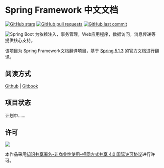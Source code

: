 # Spring  Framework 中文文档

[![GitHub stars](https://img.shields.io/github/stars/DocsHome/spring-docs.svg?style=social&label=Stars)](https://github.com/DocsHome/spring-docs) [![GitHub pull requests](https://img.shields.io/github/issues-pr/DocsHome/spring-docs.svg)](https://github.com/DocsHome/spring-docs) [![GitHub last commit](https://img.shields.io/github/last-commit/DocsHome/spring-docs.svg)](https://github.com/DocsHome/spring-docs)

![Spring Boot](https://spring.io/img/homepage/icon-spring-framework.svg)
为依赖注入，事务管理，Web应用程序，数据访问，消息传递等提供核心支持。

该项目为 Spring Framework文档翻译项目，基于 [Spring 5.1.3](https://spring.io/projects/spring-framework) 的官方文档进行翻译。

## 阅读方式

[Github](https://github.com/DocsHome/spring-docs/blob/master/SUMMARY.md) | [Gitbook](https://www.gitbook.com/book/docshome/spring-docs)

## 项目状态

计划中……

## 许可
![](https://i.creativecommons.org/l/by-nc-sa/4.0/88x31.png)

本作品采用[知识共享署名-非商业性使用-相同方式共享 4.0 国际许可协议](http://creativecommons.org/licenses/by-nc-sa/4.0/)进行许可。


